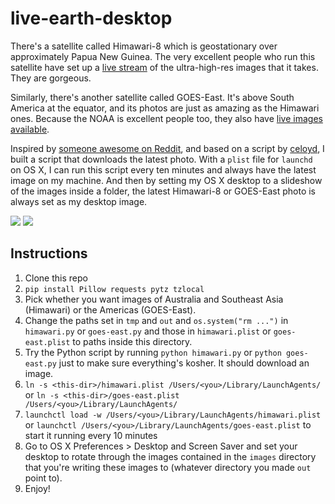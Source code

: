 # live-earth-desktop

There's a satellite called Himawari-8 which is geostationary over approximately Papua New Guinea. The very excellent people who run this satellite have set up a [live stream](http://himawari8.nict.go.jp/) of the ultra-high-res images that it takes. They are gorgeous.

Similarly, there's another satellite called GOES-East. It's above South America at the equator, and its photos are just as amazing as the Himawari ones. Because the NOAA is excellent people too, they also have [live images available](https://www.star.nesdis.noaa.gov/GOES/GOES16_FullDisk.php).

Inspired by [someone awesome on Reddit](https://www.reddit.com/r/programming/comments/441do9/i_made_a_windows_powershell_script_that_puts_a/), and based on a script by [celoyd](https://github.com/celoyd), I built a script that downloads the latest photo. With a `plist` file for `launchd` on OS X, I can run this script every ten minutes and always have the latest image on my machine. And then by setting my OS X desktop to a slideshow of the images inside a folder, the latest Himawari-8 or GOES-East photo is always set as my desktop image.

![](himawari-example.png)
![](goes-example.png)

## Instructions

1. Clone this repo
2. `pip install Pillow requests pytz tzlocal`
1. Pick whether you want images of Australia and Southeast Asia (Himawari) or the Americas (GOES-East).
3. Change the paths set in `tmp` and `out` and `os.system("rm ...")` in `himawari.py` or `goes-east.py` and those in `himawari.plist` or `goes-east.plist` to paths inside this directory.
4. Try the Python script by running `python himawari.py` or `python goes-east.py` just to make sure everything's kosher. It should download an image.
5. `ln -s <this-dir>/himawari.plist /Users/<you>/Library/LaunchAgents/` or `ln -s <this-dir>/goes-east.plist /Users/<you>/Library/LaunchAgents/`
6. `launchctl load -w /Users/<you>/Library/LaunchAgents/himawari.plist` or `launchctl /Users/<you>/Library/LaunchAgents/goes-east.plist` to start it running every 10 minutes
7. Go to OS X Preferences > Desktop and Screen Saver and set your desktop to rotate through the images contained in the `images` directory that you're writing these images to (whatever directory you made `out` point to).
8. Enjoy!
